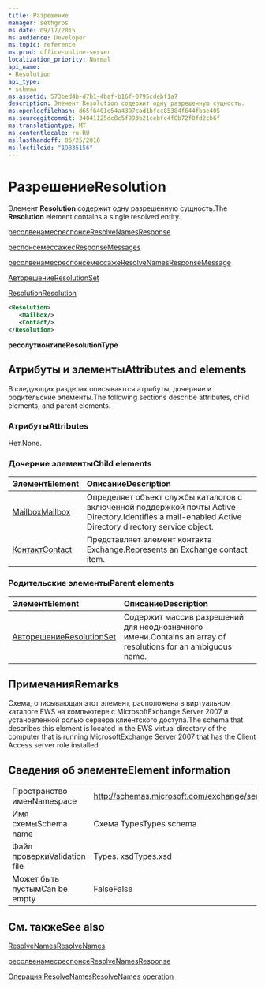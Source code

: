 ```yaml
---
title: Разрешение
manager: sethgros
ms.date: 09/17/2015
ms.audience: Developer
ms.topic: reference
ms.prod: office-online-server
localization_priority: Normal
api_name:
- Resolution
api_type:
- schema
ms.assetid: 573bed4b-d7b1-4baf-b16f-0795cdebf1a7
description: Элемент Resolution содержит одну разрешенную сущность.
ms.openlocfilehash: d65f6401e54a4397cad1bfcc85384f644fbae405
ms.sourcegitcommit: 34041125dc8c5f993b21cebfc4f8b72f0fd2cb6f
ms.translationtype: MT
ms.contentlocale: ru-RU
ms.lasthandoff: 06/25/2018
ms.locfileid: "19835156"
---
```

# <a name="resolution"></a><span data-ttu-id="8cf08-103">Разрешение</span><span class="sxs-lookup"><span data-stu-id="8cf08-103">Resolution</span></span>

<span data-ttu-id="8cf08-104">Элемент **Resolution** содержит одну разрешенную сущность.</span><span class="sxs-lookup"><span data-stu-id="8cf08-104">The **Resolution** element contains a single resolved entity.</span></span> 
  
[<span data-ttu-id="8cf08-105">ресолвенамесреспонсе</span><span class="sxs-lookup"><span data-stu-id="8cf08-105">ResolveNamesResponse</span></span>](resolvenamesresponse.md)
  
[<span data-ttu-id="8cf08-106">респонсемессажес</span><span class="sxs-lookup"><span data-stu-id="8cf08-106">ResponseMessages</span></span>](responsemessages.md)
  
[<span data-ttu-id="8cf08-107">ресолвенамесреспонсемессаже</span><span class="sxs-lookup"><span data-stu-id="8cf08-107">ResolveNamesResponseMessage</span></span>](resolvenamesresponsemessage.md)
  
[<span data-ttu-id="8cf08-108">Авторешение</span><span class="sxs-lookup"><span data-stu-id="8cf08-108">ResolutionSet</span></span>](resolutionset.md)
  
[<span data-ttu-id="8cf08-109">Resolution</span><span class="sxs-lookup"><span data-stu-id="8cf08-109">Resolution</span></span>](resolution.md)
  
```xml
<Resolution>
   <Mailbox/>
   <Contact/>
</Resolution>
```

 <span data-ttu-id="8cf08-110">**ресолутионтипе**</span><span class="sxs-lookup"><span data-stu-id="8cf08-110">**ResolutionType**</span></span>
## <a name="attributes-and-elements"></a><span data-ttu-id="8cf08-111">Атрибуты и элементы</span><span class="sxs-lookup"><span data-stu-id="8cf08-111">Attributes and elements</span></span>

<span data-ttu-id="8cf08-112">В следующих разделах описываются атрибуты, дочерние и родительские элементы.</span><span class="sxs-lookup"><span data-stu-id="8cf08-112">The following sections describe attributes, child elements, and parent elements.</span></span>
  
### <a name="attributes"></a><span data-ttu-id="8cf08-113">Атрибуты</span><span class="sxs-lookup"><span data-stu-id="8cf08-113">Attributes</span></span>

<span data-ttu-id="8cf08-114">Нет.</span><span class="sxs-lookup"><span data-stu-id="8cf08-114">None.</span></span>
  
### <a name="child-elements"></a><span data-ttu-id="8cf08-115">Дочерние элементы</span><span class="sxs-lookup"><span data-stu-id="8cf08-115">Child elements</span></span>

|<span data-ttu-id="8cf08-116">**Элемент**</span><span class="sxs-lookup"><span data-stu-id="8cf08-116">**Element**</span></span>|<span data-ttu-id="8cf08-117">**Описание**</span><span class="sxs-lookup"><span data-stu-id="8cf08-117">**Description**</span></span>|
|:-----|:-----|
|[<span data-ttu-id="8cf08-118">Mailbox</span><span class="sxs-lookup"><span data-stu-id="8cf08-118">Mailbox</span></span>](mailbox.md) <br/> |<span data-ttu-id="8cf08-119">Определяет объект службы каталогов с включенной поддержкой почты Active Directory.</span><span class="sxs-lookup"><span data-stu-id="8cf08-119">Identifies a mail-enabled Active Directory directory service object.</span></span>  <br/> |
|[<span data-ttu-id="8cf08-120">Контакт</span><span class="sxs-lookup"><span data-stu-id="8cf08-120">Contact</span></span>](contact.md) <br/> |<span data-ttu-id="8cf08-121">Представляет элемент контакта Exchange.</span><span class="sxs-lookup"><span data-stu-id="8cf08-121">Represents an Exchange contact item.</span></span>  <br/> |
   
### <a name="parent-elements"></a><span data-ttu-id="8cf08-122">Родительские элементы</span><span class="sxs-lookup"><span data-stu-id="8cf08-122">Parent elements</span></span>

|<span data-ttu-id="8cf08-123">**Элемент**</span><span class="sxs-lookup"><span data-stu-id="8cf08-123">**Element**</span></span>|<span data-ttu-id="8cf08-124">**Описание**</span><span class="sxs-lookup"><span data-stu-id="8cf08-124">**Description**</span></span>|
|:-----|:-----|
|[<span data-ttu-id="8cf08-125">Авторешение</span><span class="sxs-lookup"><span data-stu-id="8cf08-125">ResolutionSet</span></span>](resolutionset.md) <br/> |<span data-ttu-id="8cf08-126">Содержит массив разрешений для неоднозначного имени.</span><span class="sxs-lookup"><span data-stu-id="8cf08-126">Contains an array of resolutions for an ambiguous name.</span></span>  <br/> |
   
## <a name="remarks"></a><span data-ttu-id="8cf08-127">Примечания</span><span class="sxs-lookup"><span data-stu-id="8cf08-127">Remarks</span></span>

<span data-ttu-id="8cf08-128">Схема, описывающая этот элемент, расположена в виртуальном каталоге EWS на компьютере с MicrosoftExchange Server 2007 и установленной ролью сервера клиентского доступа.</span><span class="sxs-lookup"><span data-stu-id="8cf08-128">The schema that describes this element is located in the EWS virtual directory of the computer that is running MicrosoftExchange Server 2007 that has the Client Access server role installed.</span></span>
  
## <a name="element-information"></a><span data-ttu-id="8cf08-129">Сведения об элементе</span><span class="sxs-lookup"><span data-stu-id="8cf08-129">Element information</span></span>

|||
|:-----|:-----|
|<span data-ttu-id="8cf08-130">Пространство имен</span><span class="sxs-lookup"><span data-stu-id="8cf08-130">Namespace</span></span>  <br/> |http://schemas.microsoft.com/exchange/services/2006/types  <br/> |
|<span data-ttu-id="8cf08-131">Имя схемы</span><span class="sxs-lookup"><span data-stu-id="8cf08-131">Schema name</span></span>  <br/> |<span data-ttu-id="8cf08-132">Схема Types</span><span class="sxs-lookup"><span data-stu-id="8cf08-132">Types schema</span></span>  <br/> |
|<span data-ttu-id="8cf08-133">Файл проверки</span><span class="sxs-lookup"><span data-stu-id="8cf08-133">Validation file</span></span>  <br/> |<span data-ttu-id="8cf08-134">Types. xsd</span><span class="sxs-lookup"><span data-stu-id="8cf08-134">Types.xsd</span></span>  <br/> |
|<span data-ttu-id="8cf08-135">Может быть пустым</span><span class="sxs-lookup"><span data-stu-id="8cf08-135">Can be empty</span></span>  <br/> |<span data-ttu-id="8cf08-136">False</span><span class="sxs-lookup"><span data-stu-id="8cf08-136">False</span></span>  <br/> |
   
## <a name="see-also"></a><span data-ttu-id="8cf08-137">См. также</span><span class="sxs-lookup"><span data-stu-id="8cf08-137">See also</span></span>



[<span data-ttu-id="8cf08-138">ResolveNames</span><span class="sxs-lookup"><span data-stu-id="8cf08-138">ResolveNames</span></span>](resolvenames.md)
  
[<span data-ttu-id="8cf08-139">ресолвенамесреспонсе</span><span class="sxs-lookup"><span data-stu-id="8cf08-139">ResolveNamesResponse</span></span>](resolvenamesresponse.md)
  
[<span data-ttu-id="8cf08-140">Операция ResolveNames</span><span class="sxs-lookup"><span data-stu-id="8cf08-140">ResolveNames operation</span></span>](resolvenames-operation.md)

